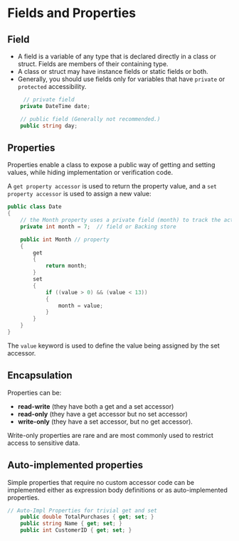 # Fields and Properties

## Field

* A field is a variable of any type that is declared directly in a class or struct. Fields are members of their containing type.
* A class or struct may have instance fields or static fields or both.
* Generally, you should use fields only for variables that have `private` or `protected` accessibility.

```csharp
     // private field
    private DateTime date;

    // public field (Generally not recommended.)
    public string day;
```

## Properties

Properties enable a class to expose a public way of getting and setting values, while hiding implementation or verification code.

A `get property accessor` is used to return the property value, and a `set property accessor` is used to assign a new value:

```csharp
public class Date
{
    // the Month property uses a private field (month) to track the actual value.
    private int month = 7;  // field or Backing store

    public int Month // property
    {
        get
        {
            return month;
        }
        set
        {
            if ((value > 0) && (value < 13))
            {
                month = value;
            }
        }
    }
}
```

The `value` keyword is used to define the value being assigned by the set accessor.

## Encapsulation

Properties can be:

* **read-write** (they have both a get and a set accessor)
* **read-only** (they have a get accessor but no set accessor)
* **write-only** (they have a set accessor, but no get accessor).

Write-only properties are rare and are most commonly used to restrict access to sensitive data.

## Auto-implemented properties

Simple properties that require no custom accessor code can be implemented either as expression body definitions or as auto-implemented properties.

```csharp
// Auto-Impl Properties for trivial get and set
    public double TotalPurchases { get; set; }
    public string Name { get; set; }
    public int CustomerID { get; set; }
```